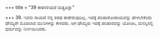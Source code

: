 +++
title = "39 ಈತನಳಿಯದೆ ಮತ್ಪ್ರತಿಜ್ಞಾ"

+++
39. ಇವನು ಸಾಯದೆ ನನ್ನ ಶಪಥ ಈಡೇರುವುದಿಲ್ಲ. ಇದಕ್ಕೆ ಪರಿಹಾರೋಪಾಯವನ್ನು ಹೇಳಬೇಕೆಂದು ಧೌಮ್ಯರೇ ಮೊದಲಾದ ಮುನಿಗಳನ್ನು ಕೇಳಿದರು. ಆಗ ಧೌಮ್ಯರು ಇದಕ್ಕೆ ಪರಿಹಾರವನ್ನು ಯೋಚಿಸಿ, ಮನಸ್ಸಿನಲ್ಲಿ ಧರ್ಮವನ್ನು ನಿರ್ಣಯಿಸಿದರು.